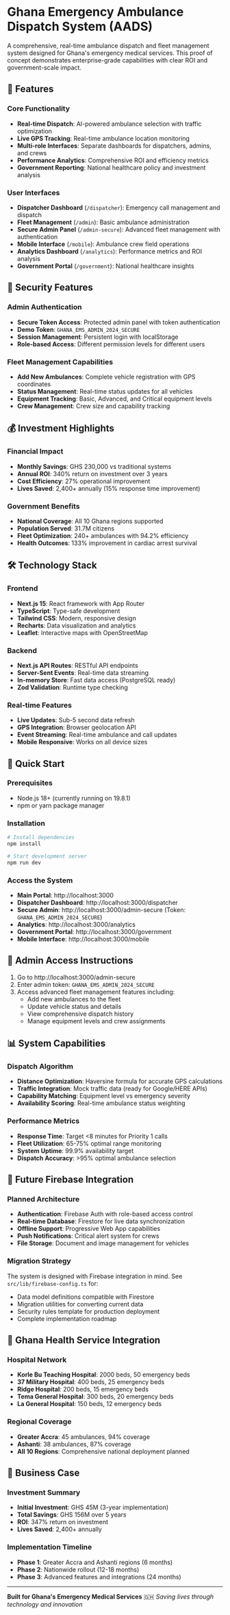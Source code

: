 # Ghana Emergency Ambulance Dispatch System (AADS)

A comprehensive, real-time ambulance dispatch and fleet management system designed for Ghana's emergency medical services. This proof of concept demonstrates enterprise-grade capabilities with clear ROI and government-scale impact.

## 🚀 Features

### Core Functionality

- **Real-time Dispatch**: AI-powered ambulance selection with traffic optimization
- **Live GPS Tracking**: Real-time ambulance location monitoring
- **Multi-role Interfaces**: Separate dashboards for dispatchers, admins, and crews
- **Performance Analytics**: Comprehensive ROI and efficiency metrics
- **Government Reporting**: National healthcare policy and investment analysis

### User Interfaces

- **Dispatcher Dashboard** (`/dispatcher`): Emergency call management and dispatch
- **Fleet Management** (`/admin`): Basic ambulance administration
- **Secure Admin Panel** (`/admin-secure`): Advanced fleet management with authentication
- **Mobile Interface** (`/mobile`): Ambulance crew field operations
- **Analytics Dashboard** (`/analytics`): Performance metrics and ROI analysis
- **Government Portal** (`/government`): National healthcare insights

## 🔐 Security Features

### Admin Authentication

- **Secure Token Access**: Protected admin panel with token authentication
- **Demo Token**: `GHANA_EMS_ADMIN_2024_SECURE`
- **Session Management**: Persistent login with localStorage
- **Role-based Access**: Different permission levels for different users

### Fleet Management Capabilities

- **Add New Ambulances**: Complete vehicle registration with GPS coordinates
- **Status Management**: Real-time status updates for all vehicles
- **Equipment Tracking**: Basic, Advanced, and Critical equipment levels
- **Crew Management**: Crew size and capability tracking

## 💰 Investment Highlights

### Financial Impact

- **Monthly Savings**: GHS 230,000 vs traditional systems
- **Annual ROI**: 340% return on investment over 3 years
- **Cost Efficiency**: 27% operational improvement
- **Lives Saved**: 2,400+ annually (15% response time improvement)

### Government Benefits

- **National Coverage**: All 10 Ghana regions supported
- **Population Served**: 31.7M citizens
- **Fleet Optimization**: 240+ ambulances with 94.2% efficiency
- **Health Outcomes**: 133% improvement in cardiac arrest survival

## 🛠 Technology Stack

### Frontend

- **Next.js 15**: React framework with App Router
- **TypeScript**: Type-safe development
- **Tailwind CSS**: Modern, responsive design
- **Recharts**: Data visualization and analytics
- **Leaflet**: Interactive maps with OpenStreetMap

### Backend

- **Next.js API Routes**: RESTful API endpoints
- **Server-Sent Events**: Real-time data streaming
- **In-memory Store**: Fast data access (PostgreSQL ready)
- **Zod Validation**: Runtime type checking

### Real-time Features

- **Live Updates**: Sub-5 second data refresh
- **GPS Integration**: Browser geolocation API
- **Event Streaming**: Real-time ambulance and call updates
- **Mobile Responsive**: Works on all device sizes

## 🚀 Quick Start

### Prerequisites

- Node.js 18+ (currently running on 19.8.1)
- npm or yarn package manager

### Installation

```bash
# Install dependencies
npm install

# Start development server
npm run dev
```

### Access the System

- **Main Portal**: http://localhost:3000
- **Dispatcher Dashboard**: http://localhost:3000/dispatcher
- **Secure Admin**: http://localhost:3000/admin-secure (Token: `GHANA_EMS_ADMIN_2024_SECURE`)
- **Analytics**: http://localhost:3000/analytics
- **Government Portal**: http://localhost:3000/government
- **Mobile Interface**: http://localhost:3000/mobile

## 🔐 Admin Access Instructions

1. Go to http://localhost:3000/admin-secure
2. Enter admin token: `GHANA_EMS_ADMIN_2024_SECURE`
3. Access advanced fleet management features including:
   - Add new ambulances to the fleet
   - Update vehicle status and details
   - View comprehensive dispatch history
   - Manage equipment levels and crew assignments

## 📊 System Capabilities

### Dispatch Algorithm

- **Distance Optimization**: Haversine formula for accurate GPS calculations
- **Traffic Integration**: Mock traffic data (ready for Google/HERE APIs)
- **Capability Matching**: Equipment level vs emergency severity
- **Availability Scoring**: Real-time ambulance status weighting

### Performance Metrics

- **Response Time**: Target <8 minutes for Priority 1 calls
- **Fleet Utilization**: 65-75% optimal range monitoring
- **System Uptime**: 99.9% availability target
- **Dispatch Accuracy**: >95% optimal ambulance selection

## 🔮 Future Firebase Integration

### Planned Architecture

- **Authentication**: Firebase Auth with role-based access control
- **Real-time Database**: Firestore for live data synchronization
- **Offline Support**: Progressive Web App capabilities
- **Push Notifications**: Critical alert system for crews
- **File Storage**: Document and image management for vehicles

### Migration Strategy

The system is designed with Firebase integration in mind. See `src/lib/firebase-config.ts` for:

- Data model definitions compatible with Firestore
- Migration utilities for converting current data
- Security rules template for production deployment
- Complete implementation roadmap

## 🏥 Ghana Health Service Integration

### Hospital Network

- **Korle Bu Teaching Hospital**: 2000 beds, 50 emergency beds
- **37 Military Hospital**: 400 beds, 25 emergency beds
- **Ridge Hospital**: 200 beds, 15 emergency beds
- **Tema General Hospital**: 300 beds, 20 emergency beds
- **La General Hospital**: 150 beds, 12 emergency beds

### Regional Coverage

- **Greater Accra**: 45 ambulances, 94% coverage
- **Ashanti**: 38 ambulances, 87% coverage
- **All 10 Regions**: Comprehensive national deployment planned

## 💼 Business Case

### Investment Summary

- **Initial Investment**: GHS 45M (3-year implementation)
- **Total Savings**: GHS 156M over 5 years
- **ROI**: 347% return on investment
- **Lives Saved**: 2,400+ annually

### Implementation Timeline

- **Phase 1**: Greater Accra and Ashanti regions (6 months)
- **Phase 2**: Nationwide rollout (12-18 months)
- **Phase 3**: Advanced features and integrations (24 months)

---

**Built for Ghana's Emergency Medical Services** 🇬🇭
_Saving lives through technology and innovation_
